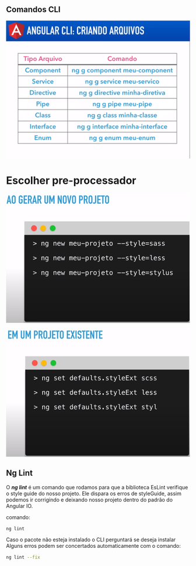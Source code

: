 

## Comandos CLI

![img](/annotations/assets/img/cli_001.png)

# Escolher pre-processador

![img](/annotations/assets/img/cli_002.png)


![img](/annotations/assets/img/cli_003.png)


## Ng Lint

O ***ng lint*** é um comando que rodamos para que a biblioteca EsLint verifique
o style guide do nosso projeto.
Ele dispara os erros de styleGuide, assim podemos ir corrigindo e deixando nosso
projeto dentro do padrão do Angular IO.

comando:
~~~ bash
ng lint
~~~

Caso o pacote não esteja instalado o CLI perguntará se deseja instalar
Alguns erros podem ser concertados automaticamente com o comando:

~~~ bash
ng lint --fix
~~~


